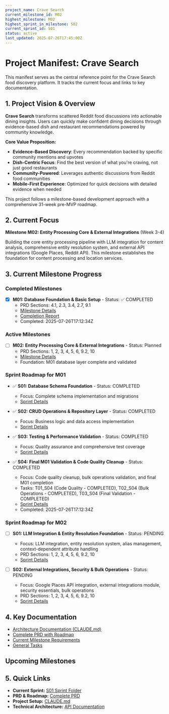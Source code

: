```yaml
---
project_name: Crave Search
current_milestone_id: M02
highest_milestone: M02
highest_sprint_in_milestone: S02
current_sprint_id: S01
status: active
last_updated: 2025-07-26T17:45:00Z
---
```


# Project Manifest: Crave Search

This manifest serves as the central reference point for the Crave Search food discovery platform. It tracks the current focus and links to key documentation.

## 1. Project Vision & Overview

**Crave Search** transforms scattered Reddit food discussions into actionable dining insights. Users can quickly make confident dining decisions through evidence-based dish and restaurant recommendations powered by community knowledge.

**Core Value Proposition:**

- **Evidence-Based Discovery**: Every recommendation backed by specific community mentions and upvotes
- **Dish-Centric Focus**: Find the best version of what you're craving, not just good restaurants
- **Community-Powered**: Leverages authentic discussions from Reddit food communities
- **Mobile-First Experience**: Optimized for quick decisions with detailed evidence when needed

This project follows a milestone-based development approach with a comprehensive 31-week pre-MVP roadmap.

## 2. Current Focus

**Milestone M02: Entity Processing Core & External Integrations** (Week 3-4)

Building the core entity processing pipeline with LLM integration for content analysis, comprehensive entity resolution system, and external API integrations (Google Places, Reddit API). This milestone establishes the foundation for content processing and location services.

## 3. Current Milestone Progress

### Completed Milestones

- [x] **M01: Database Foundation & Basic Setup** - Status: ✅ COMPLETED
  - PRD Sections: 4.1, 2.3, 3.4, 2.7, 9.1
  - [Milestone Details](./02_REQUIREMENTS/M01_Database_Foundation_Basic_Setup/M01_milestone_meta.md)
  - [Completion Report](./03_SPRINTS/S04_M01_Final_Validation_Cleanup/M01_COMPLETION_REPORT.md)
  - Completed: 2025-07-26T17:12:34Z

### Active Milestones

- [ ] **M02: Entity Processing Core & External Integrations** - Status: Planned
  - PRD Sections: 1, 2, 3, 4, 5, 6, 9.2, 10
  - [Milestone Details](./02_REQUIREMENTS/M02_Entity_Processing_Core_External_Integrations/M02_milestone_meta.md)
  - Foundation: M01 database layer complete and validated

### Sprint Roadmap for M01

- ✅ **S01: Database Schema Foundation** - Status: COMPLETED
  - Focus: Complete schema implementation and migrations
  - [Sprint Details](./03_SPRINTS/M01_S01_Database_Schema_Foundation/M01_S01_sprint_meta.md)

- ✅ **S02: CRUD Operations & Repository Layer** - Status: COMPLETED
  - Focus: Business logic and data access implementation
  - [Sprint Details](./03_SPRINTS/M01_S02_CRUD_Operations_Repository_Layer/M01_S02_sprint_meta.md)

- ✅ **S03: Testing & Performance Validation** - Status: COMPLETED
  - Focus: Quality assurance and comprehensive test coverage
  - [Sprint Details](./03_SPRINTS/M01_S03_Testing_Performance_Validation/M01_S03_sprint_meta.md)

- ✅ **S04: Final M01 Validation & Code Quality Cleanup** - Status: COMPLETED
  - Focus: Code quality cleanup, bulk operations validation, and final M01 completion
  - Tasks: T01_S04 (Code Quality - COMPLETED), T02_S04 (Bulk Operations - COMPLETED), T03_S04 (Final Validation - COMPLETED)
  - [Sprint Details](./03_SPRINTS/M01_S04_Final_Validation_Cleanup/M01_S04_sprint_meta.md)
  - Completed: 2025-07-26T17:12:34Z

### Sprint Roadmap for M02

- [ ] **S01: LLM Integration & Entity Resolution Foundation** - Status: PENDING
  - Focus: LLM integration, entity resolution system, alias management, context-dependent attribute handling
  - PRD Sections: 1, 2, 3, 4, 5, 6, 9.2, 10
  - [Sprint Details](./03_SPRINTS/M02_S01_LLM_Entity_Resolution_Foundation/M02_S01_sprint_meta.md)

- [ ] **S02: External Integrations, Security & Bulk Operations** - Status: PENDING
  - Focus: Google Places API integration, external integrations module, security essentials, bulk operations
  - PRD Sections: 1, 2, 3, 4, 5, 6, 9.2, 10
  - [Sprint Details](./03_SPRINTS/M02_S02_External_Integrations_Security/M02_S02_sprint_meta.md)

## 4. Key Documentation

- [Architecture Documentation (CLAUDE.md)](../CLAUDE.md)
- [Complete PRD with Roadmap](../../PRD.md)
- [Current Milestone Requirements](./02_REQUIREMENTS/M02_Entity_Processing_Core_External_Integrations/)
- [General Tasks](./04_GENERAL_TASKS/)

## Upcoming Milestones

## 5. Quick Links

- **Current Sprint:** [S01 Sprint Folder](./03_SPRINTS/M02_S01_LLM_Entity_Resolution_Foundation/)
- **PRD & Roadmap:** [Complete PRD](../../PRD.md)
- **Project Setup:** [CLAUDE.md](../CLAUDE.md)
- **Technical Architecture:** [API Documentation](../../apps/api/README.md)
